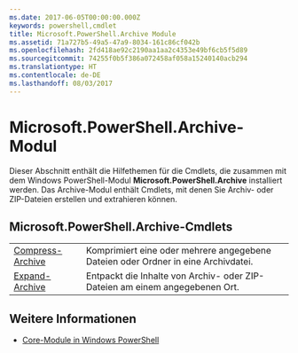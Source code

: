```yaml
---
ms.date: 2017-06-05T00:00:00.000Z
keywords: powershell,cmdlet
title: Microsoft.PowerShell.Archive Module
ms.assetid: 71a727b5-49a5-47a9-8034-161c86cf042b
ms.openlocfilehash: 2fd418ae92c2190aa1aa2c4353e49bf6cb5f5d89
ms.sourcegitcommit: 74255f0b5f386a072458af058a15240140acb294
ms.translationtype: HT
ms.contentlocale: de-DE
ms.lasthandoff: 08/03/2017
---
```

# <a name="microsoftpowershellarchive-module"></a>Microsoft.PowerShell.Archive-Modul
Dieser Abschnitt enthält die Hilfethemen für die Cmdlets, die zusammen mit dem Windows PowerShell-Modul **Microsoft.PowerShell.Archive** installiert werden. Das Archive-Modul enthält Cmdlets, mit denen Sie Archiv- oder ZIP-Dateien erstellen und extrahieren können.

## <a name="microsoftpowershellarchive-cmdlets"></a>Microsoft.PowerShell.Archive-Cmdlets

|||
|-|-|
|[Compress-Archive](http://technet.microsoft.com/library/dn841358.aspx)|Komprimiert eine oder mehrere angegebene Dateien oder Ordner in eine Archivdatei.|
|[Expand-Archive](http://technet.microsoft.com/library/dn841359.aspx)|Entpackt die Inhalte von Archiv- oder ZIP-Dateien am einem angegebenen Ort.|

## <a name="see-also"></a>Weitere Informationen
- [Core-Module in Windows PowerShell](http://technet.microsoft.com/library/hh847741.aspx)

